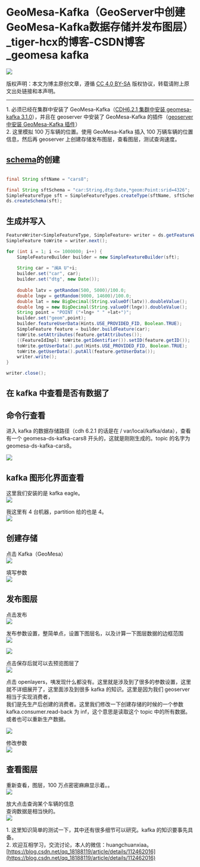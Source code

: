 # GeoMesa-Kafka（GeoServer中创建GeoMesa-Kafka数据存储并发布图层）_tiger-hcx的博客-CSDN博客_geomesa kafka
![](https://csdnimg.cn/release/blogv2/dist/pc/img/original.png)

版权声明：本文为博主原创文章，遵循 [CC 4.0 BY-SA](http://creativecommons.org/licenses/by-sa/4.0/) 版权协议，转载请附上原文出处链接和本声明。

* * *

1\. 必须已经在集群中安装了 GeoMesa-Kafka（[CDH6.2.1 集群中安装 geomesa-kafka 3.1.0](https://blog.csdn.net/qq_18188119/article/details/111562769)），并且在 geoserver 中安装了 GeoMesa-Kafka 的插件（[geoserver 中安装 GeoMesa-Kafka 插件](https://blog.csdn.net/qq_18188119/article/details/111573780)）  
2. 这里模拟 100 万车辆的位置。使用 GeoMesa-Kafka 插入 100 万辆车辆的位置信息，然后再 geoserver 上创建存储发布图层，查看图层，测试查询速度。

## [schema](https://so.csdn.net/so/search?q=schema&spm=1001.2101.3001.7020)的创建

```java

final String sftName = "cars8";

final String sftSchema = "car:String,dtg:Date,*geom:Point:srid=4326";
SimpleFeatureType sft = SimpleFeatureTypes.createType(sftName, sftSchema);
ds.createSchema(sft);

```

## 生成并写入

```java
FeatureWriter<SimpleFeatureType, SimpleFeature> writer = ds.getFeatureWriterAppend(sft.getTypeName(), Transaction.AUTO_COMMIT);
SimpleFeature toWrite = writer.next();

for (int i = 1; i <= 1000000; i++) {
    SimpleFeatureBuilder builder = new SimpleFeatureBuilder(sft);
    
    String car = "闽A U"+i;
    builder.set("car", car);
    builder.set("dtg", new Date());
    
    double latv = getRandom(500, 5000)/100.0;
    double lngv = getRandom(9000, 14600)/100.0;
    double lat = new BigDecimal(String.valueOf(latv)).doubleValue();
    double lng = new BigDecimal(String.valueOf(lngv)).doubleValue();
    String point = "POINT ("+lng+ " " +lat+")";
    builder.set("geom",point);
    builder.featureUserData(Hints.USE_PROVIDED_FID, Boolean.TRUE);
    SimpleFeature feature = builder.buildFeature(car);
    toWrite.setAttributes(feature.getAttributes());
    ((FeatureIdImpl) toWrite.getIdentifier()).setID(feature.getID());
    toWrite.getUserData().put(Hints.USE_PROVIDED_FID, Boolean.TRUE);
    toWrite.getUserData().putAll(feature.getUserData());
    writer.write();
}

writer.close();

```

## 在 kafka 中查看是否有数据了

## 命令行查看

进入 kafka 的数据存储路径（cdh 6.2.1 的话是在 / var/local/kafka/data），查看有一个 geomesa-ds-kafka-cars8 开头的，这就是刚刚生成的。topic 的名字为 geomesa-ds-kafka-cars8。

![](https://img-blog.csdnimg.cn/20210111103639880.png)

## kafka 图形化界面查看

这里我们安装的是 kafka eagle。  
![](https://img-blog.csdnimg.cn/20210111103719793.png?x-oss-process=image/watermark,type_ZmFuZ3poZW5naGVpdGk,shadow_10,text_aHR0cHM6Ly9ibG9nLmNzZG4ubmV0L3FxXzE4MTg4MTE5,size_16,color_FFFFFF,t_70)

我这里有 4 台机器，partition 给的也是 4。  
![](https://img-blog.csdnimg.cn/20210111103745129.png?x-oss-process=image/watermark,type_ZmFuZ3poZW5naGVpdGk,shadow_10,text_aHR0cHM6Ly9ibG9nLmNzZG4ubmV0L3FxXzE4MTg4MTE5,size_16,color_FFFFFF,t_70)

## 创建存储

点击 Kafka（GeoMesa）  
![](https://img-blog.csdnimg.cn/20210111104042953.png?x-oss-process=image/watermark,type_ZmFuZ3poZW5naGVpdGk,shadow_10,text_aHR0cHM6Ly9ibG9nLmNzZG4ubmV0L3FxXzE4MTg4MTE5,size_16,color_FFFFFF,t_70)

填写参数  
![](https://img-blog.csdnimg.cn/20210111104304440.png?x-oss-process=image/watermark,type_ZmFuZ3poZW5naGVpdGk,shadow_10,text_aHR0cHM6Ly9ibG9nLmNzZG4ubmV0L3FxXzE4MTg4MTE5,size_16,color_FFFFFF,t_70)

## 发布图层

点击发布  
![](https://img-blog.csdnimg.cn/20210111104348866.png?x-oss-process=image/watermark,type_ZmFuZ3poZW5naGVpdGk,shadow_10,text_aHR0cHM6Ly9ibG9nLmNzZG4ubmV0L3FxXzE4MTg4MTE5,size_16,color_FFFFFF,t_70)

发布参数设置，整简单点，设置下图层名，以及计算一下图层数据的边框范围  
![](https://img-blog.csdnimg.cn/20210111104531785.png?x-oss-process=image/watermark,type_ZmFuZ3poZW5naGVpdGk,shadow_10,text_aHR0cHM6Ly9ibG9nLmNzZG4ubmV0L3FxXzE4MTg4MTE5,size_16,color_FFFFFF,t_70)

![](https://img-blog.csdnimg.cn/20210111104510467.png?x-oss-process=image/watermark,type_ZmFuZ3poZW5naGVpdGk,shadow_10,text_aHR0cHM6Ly9ibG9nLmNzZG4ubmV0L3FxXzE4MTg4MTE5,size_16,color_FFFFFF,t_70)

点击保存后就可以去预览图层了  
![](https://img-blog.csdnimg.cn/20210111104619681.png?x-oss-process=image/watermark,type_ZmFuZ3poZW5naGVpdGk,shadow_10,text_aHR0cHM6Ly9ibG9nLmNzZG4ubmV0L3FxXzE4MTg4MTE5,size_16,color_FFFFFF,t_70)

点击 openlayers，咦发现什么都没有。这里就是涉及到了很多的参数设置，这里就不详细展开了，这里面涉及到很多 kafka 的知识。这里是因为我们 geoserver 相当于实现消费者，  
我们是先生产后创建的消费者。这里我们修改一下创建存储的时候的一个参数 kafka.consumer.read-back 为 inf，这个意思是读取这个 topic 中的所有数据。或者也可以重新生产数据。

![](https://img-blog.csdnimg.cn/20210111105037316.png?x-oss-process=image/watermark,type_ZmFuZ3poZW5naGVpdGk,shadow_10,text_aHR0cHM6Ly9ibG9nLmNzZG4ubmV0L3FxXzE4MTg4MTE5,size_16,color_FFFFFF,t_70)

修改参数  
![](https://img-blog.csdnimg.cn/20210111105556501.png?x-oss-process=image/watermark,type_ZmFuZ3poZW5naGVpdGk,shadow_10,text_aHR0cHM6Ly9ibG9nLmNzZG4ubmV0L3FxXzE4MTg4MTE5,size_16,color_FFFFFF,t_70)

## 查看图层

重新查看，图层，100 万点密密麻麻显示着。。  
![](https://img-blog.csdnimg.cn/20210111105805567.png?x-oss-process=image/watermark,type_ZmFuZ3poZW5naGVpdGk,shadow_10,text_aHR0cHM6Ly9ibG9nLmNzZG4ubmV0L3FxXzE4MTg4MTE5,size_16,color_FFFFFF,t_70)

放大点击查询某个车辆的信息  
查询数据是相当快的。  
![](https://img-blog.csdnimg.cn/20210111110046106.png?x-oss-process=image/watermark,type_ZmFuZ3poZW5naGVpdGk,shadow_10,text_aHR0cHM6Ly9ibG9nLmNzZG4ubmV0L3FxXzE4MTg4MTE5,size_16,color_FFFFFF,t_70)

1\. 这里知识简单的测试一下，其中还有很多细节可以研究。kafka 的知识要事先具备。  
2. 欢迎互相学习，交流讨论，本人的微信：huangchuanxiaa。 
 [https://blog.csdn.net/qq_18188119/article/details/112462016](https://blog.csdn.net/qq_18188119/article/details/112462016)
